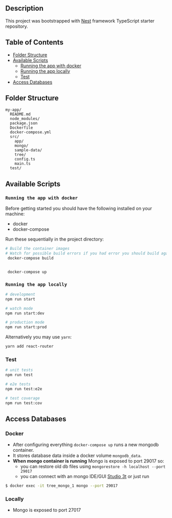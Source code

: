 ## Description

This project was bootstrapped with [Nest](https://github.com/nestjs/nest) framework TypeScript starter repository.

## Table of Contents
- [Folder Structure](#folder-structure)
- [Available Scripts](#available-scripts)
  - [Running the app with docker](#running-the-app-with-docker)
  - [Running the app locally](#running-the-app-locally)
  - [Test](#test)
- [Access Databases](#access-databases)

 

 ## Folder Structure

```
my-app/
  README.md
  node_modules/
  package.json
  Dockerfile
  docker-compose.yml
  src/
    app/
    mongo/
    sample-data/
    tree/
    config.ts
    main.ts
  test/
```

## Available Scripts

### `Running the app with docker`

Before getting started you should have the following installed on your machine:  
  - docker
  - docker-compose

Run these sequentially in the project directory:
```bash
# Build the container images 
# Watch for possible build errors if you had error you should build again  
 docker-compose build


 docker-compose up
```

### `Running the app locally`


```bash
# development
npm run start

# watch mode
npm run start:dev

# production mode
npm run start:prod
```
Alternatively you may use `yarn`:

```sh
yarn add react-router
```

### Test

```bash
# unit tests
npm run test

# e2e tests
npm run test:e2e

# test coverage
npm run test:cov
```


## Access Databases
 
  ### Docker
  - After configuring everything `docker-compose up` runs a new mongodb container.
  - It stores database data inside a docker volume `mongodb_data`.
  - __When mongo container is running__  Mongo is exposed to port 29017  so:
    - you can restore old db files using `mongorestore -h localhost --port 29017` 
    - you can connect with an mongo IDE/GUI  [Studio 3t](https://studio3t.com) or just run
  ```bash
  $ docker exec -it tree_mongo_1 mongo --port 29017
  ```
  ### Locally
  - Mongo is exposed to port 27017